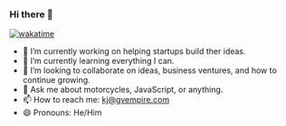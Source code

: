 ### Hi there 👋

[![wakatime](https://wakatime.com/badge/user/fa086590-1c0d-4f2a-b022-1f5a668a0043.svg)](https://wakatime.com/@fa086590-1c0d-4f2a-b022-1f5a668a0043)

- 🔭 I’m currently working on helping startups build ther ideas.
- 🌱 I’m currently learning everything I can.
- 👯 I’m looking to collaborate on ideas, business ventures, and how to continue growing.
- 💬 Ask me about motorcycles, JavaScript, or anything.
- 📫 How to reach me: kj@gvempire.com
- 😄 Pronouns: He/Him

